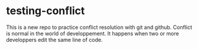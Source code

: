 # testing-conflict
This is a new repo to practice conflict resolution with git and github.
Conflict is normal in the world of developpement.
It happens when two or more developpers edit the same line of code.
